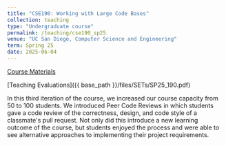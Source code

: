 ```yaml
---
title: "CSE190: Working with Large Code Bases"
collection: teaching
type: "Undergraduate course"
permalink: /teaching/cse190_sp25
venue: "UC San Diego, Computer Science and Engineering"
term: Spring 25
date: 2025-06-04
---
```


[Course Materials](https://cse190largecodebases.github.io/sp25/)

[Teaching Evaluations]({{ base_path }}/files/SETs/SP25_190.pdf)

In this third iteration of the course, we increased our course capacity from 50 to 100 students. We introduced Peer Code Reviews in which students gave a code review of the correctness, design, and code style of a classmate's pull request. Not only did this introduce a new learning outcome of the course, but students enjoyed the process and were able to see alternative approaches to implementing their project requirements.